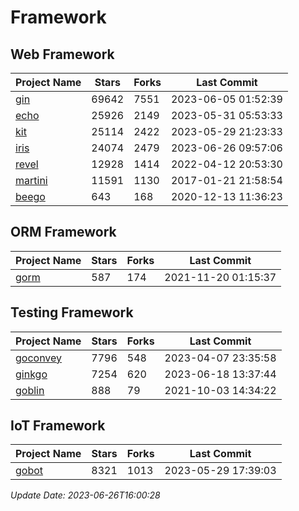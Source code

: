 # Framework

## Web Framework
| Project Name | Stars | Forks | Last Commit |
| ------------ | ----- | ----- | ----------- |
| [gin](https://github.com/gin-gonic/gin) | 69642 | 7551 | 2023-06-05 01:52:39 |
| [echo](https://github.com/labstack/echo) | 25926 | 2149 | 2023-05-31 05:53:33 |
| [kit](https://github.com/go-kit/kit) | 25114 | 2422 | 2023-05-29 21:23:33 |
| [iris](https://github.com/kataras/iris) | 24074 | 2479 | 2023-06-26 09:57:06 |
| [revel](https://github.com/revel/revel) | 12928 | 1414 | 2022-04-12 20:53:30 |
| [martini](https://github.com/go-martini/martini) | 11591 | 1130 | 2017-01-21 21:58:54 |
| [beego](https://github.com/astaxie/beego) | 643 | 168 | 2020-12-13 11:36:23 |

## ORM Framework
| Project Name | Stars | Forks | Last Commit |
| ------------ | ----- | ----- | ----------- |
| [gorm](https://github.com/jinzhu/gorm) | 587 | 174 | 2021-11-20 01:15:37 |

## Testing Framework
| Project Name | Stars | Forks | Last Commit |
| ------------ | ----- | ----- | ----------- |
| [goconvey](https://github.com/smartystreets/goconvey) | 7796 | 548 | 2023-04-07 23:35:58 |
| [ginkgo](https://github.com/onsi/ginkgo) | 7254 | 620 | 2023-06-18 13:37:44 |
| [goblin](https://github.com/franela/goblin) | 888 | 79 | 2021-10-03 14:34:22 |

## IoT Framework
| Project Name | Stars | Forks | Last Commit |
| ------------ | ----- | ----- | ----------- |
| [gobot](https://github.com/hybridgroup/gobot) | 8321 | 1013 | 2023-05-29 17:39:03 |

*Update Date: 2023-06-26T16:00:28*